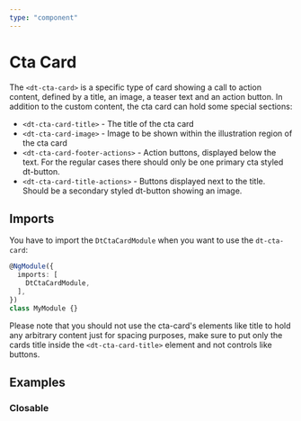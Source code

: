 ```yaml
---
type: "component"
---
```


# Cta Card

The `<dt-cta-card>` is a specific type of card showing a call to action content, defined by a title, an image, a teaser text and an action button.
In addition to the custom content, the cta card can hold some special sections:

* `<dt-cta-card-title>` - The title of the cta card
* `<dt-cta-card-image>` - Image to be shown within the illustration region of the cta card
* `<dt-cta-card-footer-actions>` - Action buttons, displayed below the text. For the regular cases there should only be one primary cta styled dt-button.  
* `<dt-cta-card-title-actions>` - Buttons displayed next to the title. Should be a secondary styled dt-button showing an image.

<docs-source-example example="CtaCardDefaultExample"></docs-source-example>

## Imports

You have to import the `DtCtaCardModule` when you want to use the `dt-cta-card`:

```typescript
@NgModule({
  imports: [
    DtCtaCardModule,
  ],
})
class MyModule {}
```

Please note that you should not use the cta-card's elements like title to hold any arbitrary content just for spacing purposes, make sure to put only the cards title inside the `<dt-cta-card-title>` element and not controls like buttons.

## Examples

### Closable

<docs-source-example example="CtaCardClosableExample"></docs-source-example>
